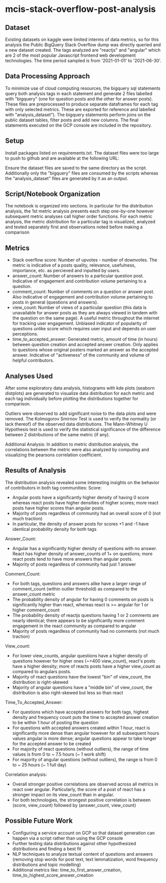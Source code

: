 # mcis-stack-overflow-post-analysis

## Dataset

Existing datasets on kaggle were limited interms of data metrics, so for this analysis the Public BigQuery Stack Overflow dump was directly queried and a new dataset created. The tags analyzed are "reactjs" and "angular" which are 2 of the most popular Javascript frontend web development technologies. The time period sampled is from '2021-01-01' to '2021-06-30'.

## Data Processing Approach

To minimize use of cloud computing resources, the bigquery sql statements query both analysis tags in each statement and generate 2 files labelled with "bigquery" (one for question posts and the other for answer posts). These files are preprocessed to produce separate dataframes for each tag with only selected metrics. These are exported for reference and labelled with "analysis_dataset"). The bigquery statements perform joins on the public dataset tables, filter posts and add new columns. The final statements executed on the GCP console are included in the repository.

## Setup

Install packages listed on requirements.txt. The dataset files were too large to push to github and are available at the following URL:

Ensure the dataset files are saved to the same directory as the script. Additionally only the "bigquery" files are consumed by the scripts whereas the "analysis_dataset" files are generated by it as an output.

## Script/Notebook Organization

The notebook is organized into sections.
In particular for the distribution analysis, the 1st metric analysis presents each step one-by-one however subsequent metric analyses call higher order functions.
For each metric analysis, the metric distribution for a particular tag is visualized, analyzed and tested separately first and observations noted before making a comparison

## Metrics

- Stack overflow score: Number of upvotes - number of downvotes. The metric is indicative of a posts quality, relevance, usefulness, importance, etc. as percieved and inputted by users.
- answer_count: Number of answers to a particular question post. Indicative of engagement and contribution volume pertaining to a question.
- comment_count: Number of comments on a question or answer post. Also indicative of engagement and contribution volume pertaining to posts in general (questions and answers).
- view_count: Number of views of a particular question (this data is unavailable for answer posts as they are always viewed in tandem with the question on the same page). A useful metric throughout the internet for tracking user engagement. Unbiased indicator of popularity of questions unlike score which requires user input and depends on user perceptions.
- time_to_accepted_answer: Generated metric, amount of time (in hours) between question creation and accepted answer creation. Only applies to questions whose original posters marked an answer as the accepted answer. Indicative of "activeness" of the community and volume of helpful contributors.

## Analyses Used

After some exploratory data analysis, histograms with kde plots (seaborn distplots) are generated to visualize data distribution for each metric and each tag individually before plotting the distributions together for comparison.

Outliers were observed to add significant noise to the data plots and were removed.
The Kolmogorov Smirnov Test is used to verify the normality (or lack thereof) of the observed data distributions.
The Mann-Whitney U Hypothesis test is used to verify the statistical significance of the difference between 2 distributions of the same metric (if any).

Additional Analysis:
In addition to metric distribution analysis, the correlations between the metric were also analyzed by computing and visualizing the pearsons correlation coefficient.

## Results of Analysis

The distribution analysis revealed some interesting insights on the behavior of contributors in both tag communities:
Score:

- Angular posts have a significantly higher density of having 0 score whereas react posts have higher densities of higher scores; more react posts have higher scores than angular posts.
- Majority of posts regardless of community had an overall score of 0 (not much traction)
- In particular, the density of answer posts for scores +1 and -1 have identical probability density for both tags

Answer_Count:

- Angular has a significantly higher density of questions with no answer. React has higher density of answer_counts of 1+ on questions; more react posts tend to have more answers than angular posts.
- Majority of posts regardless of community had just 1 answer

Comment_Count:

- For both tags, questions and answers alike have a larger range of comment_count (within outlier threshold) as compared to the answer_count metric
- The probability density of angular for having 0 comments on posts is significantly higher than react, whereas react is >= angular for 1 or higher comment_count
- The probability density of reactjs questions having 1 or 2 comments are nearly identical; there appears to be significantly more comment engagement in the react community as compared to angular
- Majority of posts regardless of community had no comments (not much traction)

View_count:

- For lower view_counts, angular questions have a higher density of questions however for higher ones (~>400 view_count), react's posts have a higher density; more of reacts posts have a higher view_count as compared to angulars posts.
- Majority of react questions have the lowest "bin" of view_count, the distribution is right-skewed
- Majority of angular questions have a "middle bin" of view_count, the distribution is also right-skewed but less so than react

Time_To_Accepted_Answer:

- For questions which have accepted answers for both tags, highest density and frequency count puts the time to accepted answer creation to be within 1 hour of posting the question
- For questions with accepted answers created within 1 hour, react is significantly more dense than angular however for all subsequent hours values angular is more dense; angular questions appear to take longer for the accepted answer to be created
- For majority of react questions (without outliers), the range of time values is from 0 to ~ 7.5 hours (~ 1 work shift)
- For majority of angular questions (without outliers), the range is from 0 to ~ 25 hours (~ 1 full day)

Correlation analysis:

- Overall stronger positive correlations are observed across all metrics in react over angular. Particularly, the score of a post of react has a stronger impact on its view_count than in angular.
- For both technologies, the strongest positive correlation is between (score, view_count) followed by (answer_count, view_count)

## Possible Future Work

- Configuring a service account on GCP so that dataset generation can happen via a script rather than using the GCP console
- Further testing data distributions against other hypothesized distributions and finding a best fit
- NLP techniques to analyze textual content of questions and answers (removing stop words for post text, text lemmatization, word frequency distributions and topic modelling)
- Additional metrics like: time_to_first_answer_creation, time_to_highest_score_answer_creation
